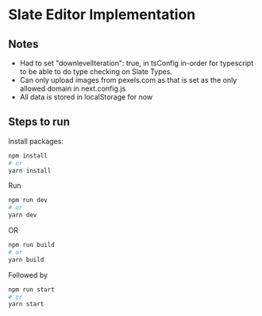 # Slate Editor Implementation

## Notes
- Had to set "downlevelIteration": true, in tsConfig in-order for typescript to be able to do type checking on Slate Types.
- Can only upload images from pexels.com as that is set as the only allowed domain in next.config.js
- All data is stored in localStorage for now

## Steps to run
Install packages:

```bash
npm install
# or
yarn install
```
Run 

```bash
npm run dev
# or
yarn dev
```
OR

```bash
npm run build 
# or
yarn build
```
Followed by

```bash
npm run start
# or
yarn start
```
